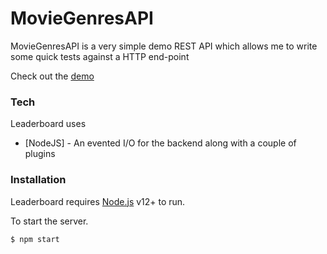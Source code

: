 # MovieGenresAPI

 

MovieGenresAPI is a very simple demo REST API which allows me to write some quick tests against a HTTP end-point

Check out the [demo](https://moviegenresapi.herokuapp.com/api/genres)
 
### Tech

Leaderboard uses  

* [NodeJS] - An evented I/O for the backend along with a couple of plugins
  
### Installation

Leaderboard requires [Node.js](https://nodejs.org/) v12+ to run.

To start the server.
```sh
$ npm start
```
 
 
